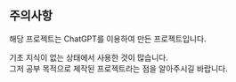 ## 주의사항
해당 프로젝트는 ChatGPT를 이용하여 만든 프로젝트입니다.

기초 지식이 없는 상태에서 사용한 것이 많습니다.  
그저 공부 목적으로 제작된 프로젝트라는 점을 알아주시길 바랍니다.